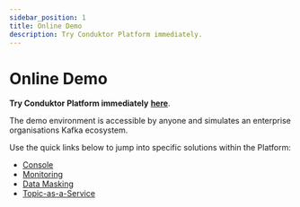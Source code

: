 ```yaml
---
sidebar_position: 1
title: Online Demo
description: Try Conduktor Platform immediately.
---
```


# Online Demo

**Try Conduktor Platform immediately** **[here](https://www.conduktor.io/get-started#option-3)**.

The demo environment is accessible by anyone and simulates an enterprise organisations Kafka ecosystem.

Use the quick links below to jump into specific solutions within the Platform:

- [Console](https://demo.conduktor.io/console/clusters)
- [Monitoring](https://demo.conduktor.io/monitoring)
- [Data Masking](https://demo.conduktor.io/data-masking)
- [Topic-as-a-Service](https://demo.conduktor.io/governance)
